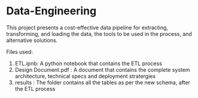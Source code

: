 # Data-Engineering

This project presents a cost-effective data pipeline for extracting, transforming, and loading the data, the tools to be used in the process, and alternative solutions.

Files used:
1. ETL.ipnb: A python notebook that contains the ETL process
2. Design Document.pdf : A document that contains the complete system architecture, technical specs and deployment stratergies
3. results : The folder contains all the tables as per the new schema, after the ETL process

